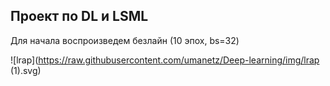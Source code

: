 ## Проект по DL и LSML

Для начала воспроизведем безлайн (10 эпох, bs=32)

![lrap](https://raw.githubusercontent.com/umanetz/Deep-learning/img/lrap (1).svg)
